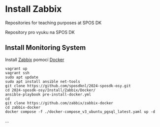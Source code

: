 # Install Zabbix
Repositories for teaching purposes at SPOS DK

Repository pro vyuku na SPOS DK

## Install Monitoring System

Install [Zabbix](https://www.zabbix.com) pomocí [Docker](https://www.docker.com)

```console
vagrant up
vagrant ssh
sudo apt update
sudo apt install ansible net-tools
git clone https://github.com/sposdknl/2024-sposdk-osy.git
cd 2024-sposdk-osy/Install/Zabbix/Docker/
ansible-playbook pre-install-docker.yml
cd
git clone https://github.com/zabbix/zabbix-docker
cd zabbix-docker
docker compose -f ./docker-compose_v3_ubuntu_pgsql_latest.yaml up -d
```
...